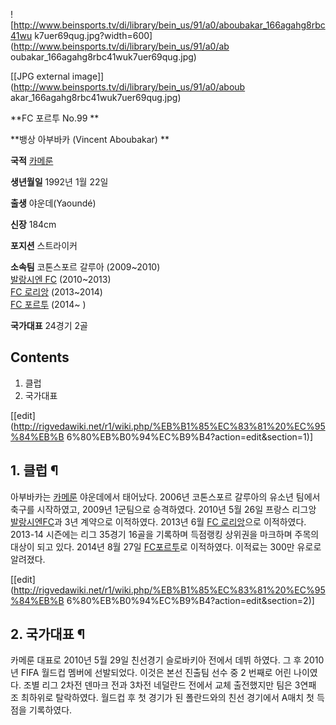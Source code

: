 ![http://www.beinsports.tv/di/library/bein_us/91/a0/aboubakar_166agahg8rbc41wu
k7uer69qug.jpg?width=600](http://www.beinsports.tv/di/library/bein_us/91/a0/ab
oubakar_166agahg8rbc41wuk7uer69qug.jpg)

[[JPG external image]](http://www.beinsports.tv/di/library/bein_us/91/a0/aboub
akar_166agahg8rbc41wuk7uer69qug.jpg)

  

**FC 포르투 No.99 **

**뱅상 아부바카 (Vincent Aboubakar) **

**국적**
[카메룬](%EC%B9%B4%EB%A9%94%EB%A3%AC.md)

**생년월일**
1992년 1월 22일

**출생**
야운데(Yaoundé)

**신장**
184cm

**포지션**
스트라이커

**소속팀**
코톤스포르 갈루아 (2009~2010)  
[발랑시엔 FC](%EB%B0%9C%EB%9E%91%EC%8B%9C%EC%97%94%20FC.md) (2010~2013)  
[FC 로리앙](FC%20%EB%A1%9C%EB%A6%AC%EC%95%99.md) (2013~2014)  
[FC 포르투](FC%20%ED%8F%AC%EB%A5%B4%ED%88%AC.md) (2014~ )

**국가대표**
24경기 2골

  

## Contents

    

1. 클럽 
2. 국가대표 

[[edit](http://rigvedawiki.net/r1/wiki.php/%EB%B1%85%EC%83%81%20%EC%95%84%EB%B
6%80%EB%B0%94%EC%B9%B4?action=edit&section=1)]

## 1. 클럽 ¶

아부바카는 [카메룬](%EC%B9%B4%EB%A9%94%EB%A3%AC.md) 야운데에서 태어났다. 2006년 코톤스포르 갈루아의
유소년 팀에서 축구를 시작하였고, 2009년 1군팀으로 승격하였다. 2010년 5월 26일 프랑스 리그앙 [발랑시엔FC](%EB%B0%9C%EB%9E%91%EC%8B%9C%EC%97%94%20FC.md)과 3​​년 계약으로 이적하였다. 2013년
6월 [FC 로리앙](FC%20%EB%A1%9C%EB%A6%AC%EC%95%99.md)으로 이적하였다. 2013-14 시즌에는 리그
35경기 16골을 기록하며 득점랭킹 상위권을 마크하며 주목의 대상이 되고 있다. 2014년 8월 27일 [FC포르투](FC%20%ED%8F%AC%EB%A5%B4%ED%88%AC.md)로 이적하였다. 이적료는 300만 유로로 알려졌다.

  

[[edit](http://rigvedawiki.net/r1/wiki.php/%EB%B1%85%EC%83%81%20%EC%95%84%EB%B
6%80%EB%B0%94%EC%B9%B4?action=edit&section=2)]

## 2. 국가대표 ¶

카메룬 대표로 2010년 5월 29일 친선경기 슬로바키아 전에서 데뷔 하였다. 그 후 2010년 FIFA 월드컵 멤버에 선발되었다. 이것은
본선 진출팀 선수 중 2 번째로 어린 나이였다. 조별 리그 2차전 덴마크 전과 3차전 네덜란드 전에서 교체 출전했지만 팀은 3연패 조
최하위로 탈락하였다. 월드컵 후 첫 경기가 된 폴란드와의 친선 경기에서 A매치 첫 득점을 기록하였다.

